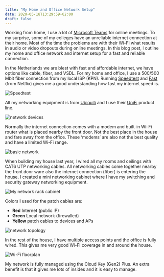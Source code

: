 ```yaml
---
title: "My Home and Office Network Setup"
date: 2020-05-18T13:29:59+02:00
draft: false
---
```


Working from home, I use a lot of [Microsoft Teams](https://teams.microsoft.com/) for online meetings. To my surprise, some of my colleges have an unreliable internet connection at their home. Most of the time the problems are with their Wi-Fi what results in audio or video dropouts during online meetings. In this blog post, I outline my home and office network and internet setup for a fast and reliable connection.

In the Netherlands we are blest with fast and affordable internet, we have options like cable, fiber, and VSDL. For my home and office, I use a 500/500 Mbit fiber connection from my local ISP (KPN). Running [Speedtest](https://www.speedtest.net/) and [Fast](https://fast.com/) (from Netflix) gives me a good understanding how fast my  internet speed is.

![Speedtest](/media/UniFi_speedtest.png)

All my networking equipment is from [Ubiquiti](https://www.ui.com/) and I use their [UniFi](https://www.ui.com/products/#unifi) product line.

![network devices](/media/UniFi_network_devices.png)

Normally the internet connection comes with a modem and built-in Wi-Fi router what is placed nearby the front door. Not the best place in the house and fare away from the office. These ‘modems’ are also not the best quality and have a limited Wi-Fi range.

![basic network](/media/UniFi_basic_network.png)

When building my house last year, I wired all my rooms and ceilings with CAT6 UTP networking cables. All networking cables come together nearby the front door ware also the internet connection (fiber) is entering the house. I created a mini networking cabinet where I have my switching and security gateway networking equipment.

![My network rack cabinet](/media/UniFi_network_rack_cabinet.jpg)

Colors I used for the patch cables are:
- **Red** Internet (public IP)
- **Green** Local network (firewalled)
- **Yellow** patch cables to devices and APs

![network topology](/media/UniFi_network_topology.png)

In the rest of the house, I have multiple access points and the office is fully wired. This gives me very good Wi-Fi coverage in and around the house.

![Wi-Fi floorplan](/media/UniFi_floorplan.png)

My network is fully managed using the Cloud Key (Gen2) Plus. An extra benefit is that it gives me lots of insides and it is easy to manage.


